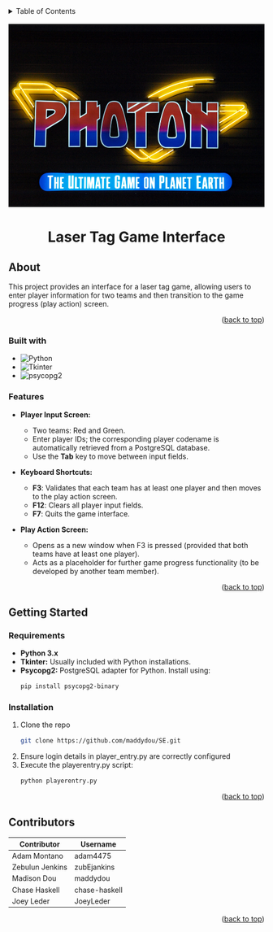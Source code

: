 
<details>
  <summary>Table of Contents</summary>
  <ol>
    <li>
      <a href="#about">About The Project</a>
      <ul>
        <li><a href="#built-with">Built With</a></li>
        <li><a href="#features">Features</a></li>
      </ul>
    </li>
    <li>
      <a href="#getting-started">Getting Started</a>
      <ul>
        <li><a href="#requirements">Requirements</a></li>
        <li><a href="#installation">Installation</a></li>
      </ul>
    </li>
    <li><a href="#contributors">Contributors</a></li>
  </ol>
</details>


<br />
<div align="center">
  <a href="https://github.com/maddydou/SE">
    <img src="logo.jpg" alt="Logo" width="520" height="360">
  </a>

# Laser Tag Game Interface
</div>

## About

This project provides an interface for a laser tag game, allowing users to enter player information for two teams and then transition to the game progress (play action) screen.

<p align="right">(<a href="#readme-top">back to top</a>)</p>



### Built with

* ![Python](https://img.shields.io/badge/python-3.x-blue)
* ![Tkinter](https://img.shields.io/badge/Tkinter-green)
* ![psycopg2](https://img.shields.io/badge/psycopg2-yellow)

### Features

- **Player Input Screen:**
  - Two teams: Red and Green.
  - Enter player IDs; the corresponding player codename is automatically retrieved from a PostgreSQL database.
  - Use the **Tab** key to move between input fields.
  
- **Keyboard Shortcuts:**
  - **F3**: Validates that each team has at least one player and then moves to the play action screen.
  - **F12**: Clears all player input fields.
  - **F7**: Quits the game interface.

- **Play Action Screen:**
  - Opens as a new window when F3 is pressed (provided that both teams have at least one player).
  - Acts as a placeholder for further game progress functionality (to be developed by another team member).

<p align="right">(<a href="#readme-top">back to top</a>)</p>

## Getting Started

### Requirements

- **Python 3.x**
- **Tkinter:** Usually included with Python installations.
- **Psycopg2:** PostgreSQL adapter for Python. Install using:
  ```bash
  pip install psycopg2-binary

### Installation

1. Clone the repo
   ```sh
   git clone https://github.com/maddydou/SE.git
   ```
2. Ensure login details in player_entry.py are correctly configured
3. Execute the playerentry.py script:
   ```sh
   python playerentry.py
   ```

<p align="right">(<a href="#readme-top">back to top</a>)</p>


## Contributors

| Contributor      | Username      |
| ---------------- | ------------- |
| Adam Montano     | adam4475      |
| Zebulun Jenkins  | zubEjankins   |
| Madison Dou      | maddydou      |
| Chase Haskell    | chase-haskell |
| Joey Leder       | JoeyLeder     |

<p align="right">(<a href="#readme-top">back to top</a>)</p>

